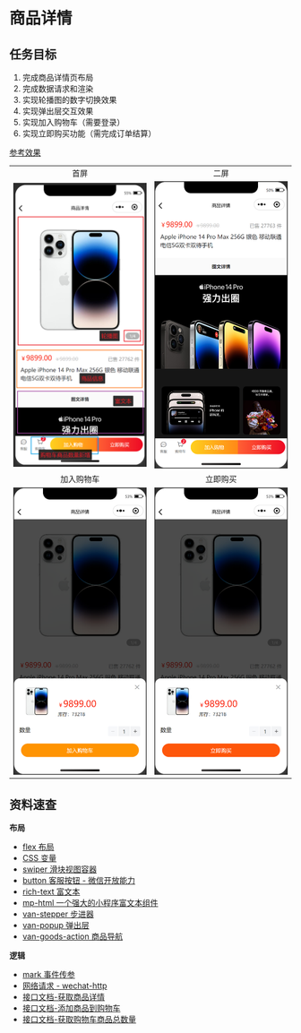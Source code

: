 # 商品详情

## 任务目标

1. 完成商品详情页布局
2. 完成数据请求和渲染
3. 实现轮播图的数字切换效果
4. 实现弹出层交互效果
5. 实现加入购物车（需要登录）
6. 实现立即购买功能（需完成订单结算）

[参考效果](https://smart-shop.itheima.net/#/pages/goods/detail?goodsId=10039)

<!-- ![分类页](./assets/category_01.png) -->

<table style="text-align:center;">
  <tr>
    <td>
      首屏
    </td>
    <td>
      二屏
    </td>
  </tr>
  <tr>
    <td>
      <img data-fancybox="gallery" src="./assets/goods__01.png" width="375" />
    </td>
    <td>
      <img data-fancybox="gallery" src="./assets/goods_02.png" width="375" />
    </td>
  </tr>
  <tr>
    <td>
      加入购物车
    </td>
    <td>
      立即购买
    </td>
  </tr>
  <tr>
    <td>
      <img data-fancybox="gallery" src="./assets/goods_03.png" width="375" />
    </td>
    <td>
      <img data-fancybox="gallery" src="./assets/goods_04.png" width="375" />
    </td>
  </tr>
</table>

## 资料速查

**布局**

- [flex 布局](https://developer.mozilla.org/zh-CN/docs/Web/CSS/CSS_flexible_box_layout/Basic_concepts_of_flexbox)
- [CSS 变量](https://developer.mozilla.org/zh-CN/docs/Web/CSS/Using_CSS_custom_properties)
- [swiper 滑块视图容器](https://developers.weixin.qq.com/miniprogram/dev/component/swiper.html)
- [button 客服按钮 - 微信开放能力](https://developers.weixin.qq.com/miniprogram/dev/component/button.html)
- [rich-text 富文本](https://developers.weixin.qq.com/miniprogram/dev/component/rich-text.html)
- [mp-html 一个强大的小程序富文本组件](https://www.npmjs.com/package/mp-html)
- [van-stepper 步进器](https://vant-contrib.gitee.io/vant-weapp/#/stepper)
- [van-popup 弹出层](https://vant-contrib.gitee.io/vant-weapp/#/popup)
- [van-goods-action 商品导航](https://vant-contrib.gitee.io/vant-weapp/#/goods-action)

**逻辑**

- [mark 事件传参](https://developers.weixin.qq.com/miniprogram/dev/framework/view/wxml/event.html#mark)
- [网络请求 - wechat-http](https://www.npmjs.com/package/wechat-http)
- [接口文档-获取商品详情](https://apifox.com/apidoc/shared-dead2bca-2509-43dc-a4de-ede5218058a1/api-97252183)
- [接口文档-添加商品到购物车](https://apifox.com/apidoc/shared-dead2bca-2509-43dc-a4de-ede5218058a1/api-97252189)
- [接口文档-获取购物车商品总数量](https://apifox.com/apidoc/shared-dead2bca-2509-43dc-a4de-ede5218058a1/api-97252184)
